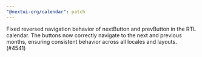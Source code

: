 ```yaml
---
"@nextui-org/calendar": patch
---
```


Fixed reversed navigation behavior of nextButton and prevButton in the RTL calendar. The buttons now correctly navigate to the next and previous months, ensuring consistent behavior across all locales and layouts. (#4541)
